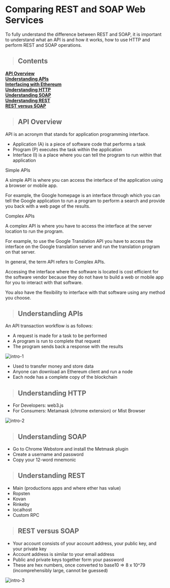 # Comparing REST and SOAP Web Services

To fully understand the difference between REST and SOAP, it is important to understand what an API is and how it works, how to use HTTP and perform REST and SOAP operations.

> ## Contents

**[API Overview](#overview)**<br>
**[Understanding APIs](#UnderstandingAPIs)**<br>
**[Interfacing with Ethereum](#UnderstandingHTTP)**<br>
**[Understanding HTTP](#UnderstandingSOAP)**<br>
**[Understanding SOAP](#UnderstandingREST)**<br>
**[Understanding REST](#RESTversusSOAP)**<br>
**[REST versus SOAP](#RESTversusSOAP)**<br>

<a name="overview"></a>
> ## API Overview

API is an acronym that stands for application programming interface.
 - Application (A) is a piece of software code that performs a task
 - Program (P) executes the task within the application
 - Interface (I) is a place where you can tell the program to run within that application

Simple APIs

A simple API is where you can access the interface of the application using a browser or mobile app. 

For example, the Google homepage is an interface through which you can tell the Google application to run a program to perform a search and provide you back with a web page of the results.

Complex APIs

A complex API is where you have to access the interface at the server location to run the program.  

For example, to use the Google Translation API you have to access the interface on the Google translation server and run the translation program on that server.

In general, the term API refers to Complex APIs.

Accessing the interface where the software is located is cost efficient for the software vendor because they do not have to build a web or mobile app for you to interact with that software.

You also have the flexibility to interface with that software using any method you choose. 

<a name="UnderstandingAPIs"></a>
> ## Understanding APIs

An API transaction workflow is as follows:

 - A request is made for a task to be performed
 - A program is run to complete that request
 - The program sends back a response with the results

![intro-1](https://user-images.githubusercontent.com/4720428/50610712-cf6ed880-0e88-11e9-9344-03a3f4aaa84f.png)

- Used to transfer money and store data
- Anyone can download an Ethereum client and run a node
- Each node has a complete copy of the blockchain

<a name="UnderstandingHTTP"></a>
> ## Understanding HTTP

- For Developers: web3.js
- For Consumers: Metamask (chrome extension) or Mist Browser

![intro-2](https://user-images.githubusercontent.com/4720428/50611167-4f497280-0e8a-11e9-8180-dac65c2a1bdf.png)

<a name="UnderstandingSOAP"></a>
> ## Understanding SOAP

- Go to Chrome Webstore and install the Metmask plugin
- Create a username and password
- Copy your 12-word mnemonic 

<a name="UnderstandingREST"></a>
> ## Understanding REST

- Main (productions apps and where ether has value)
- Ropsten
- Kovan
- Rinkeby
- localhost
- Custom RPC

<a name="RESTversusSOAP"></a>
> ## REST versus SOAP

- Your account consists of your account address, your public key, and your private key
- Account address is similar to your email address
- Public and private keys together form your password
- These are hex numbers, once converted to base10 => 8 x 10^79 (incomprehensibly large, cannot be guessed)

![intro-3](https://user-images.githubusercontent.com/4720428/50611521-9e43d780-0e8b-11e9-8280-74d39ab688d2.png)










